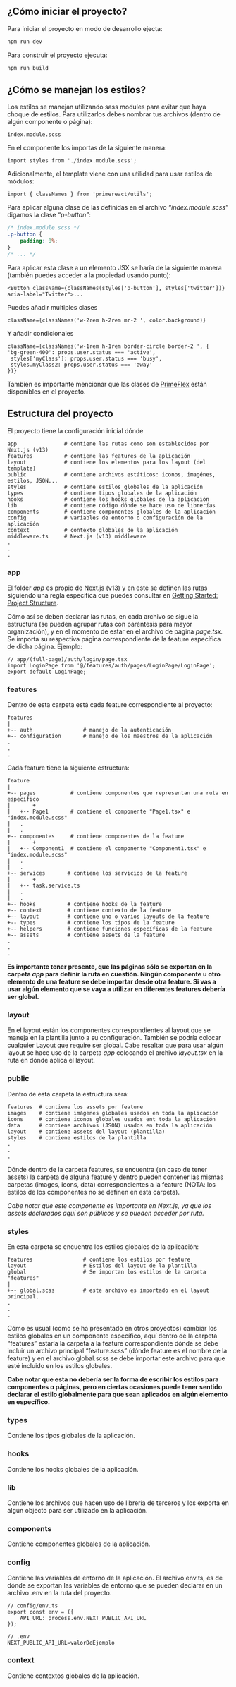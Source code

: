 ## ¿Cómo iniciar el proyecto?

Para iniciar el proyecto en modo de desarrollo ejecta:

```bash
npm run dev
```

Para construir el proyecto ejecuta:

```bash
npm run build
```

## ¿Cómo se manejan los estilos?

Los estilos se manejan utilizando sass modules para evitar que haya choque de estilos. Para utilizarlos debes nombrar tus archivos (dentro de algún componente o página):

```
index.module.scss
```

En el componente los importas de la siguiente manera:

```tsx
import styles from './index.module.scss';
```

Adicionalmente, el template viene con una utilidad para usar estilos de módulos:

```tsx
import { classNames } from 'primereact/utils';
```

Para aplicar alguna clase de las definidas en el archivo _“index.module.scss”_ digamos la clase _“p-button”_:

```scss
/* index.module.scss */
.p-button {
    padding: 0%;
}
/* ... */
```

Para aplicar esta clase a un elemento JSX se haría de la siguiente manera (también puedes acceder a la propiedad usando punto):

```tsx
<Button className={classNames(styles['p-button'], styles['twitter'])} aria-label="Twitter">...
```

Puedes añadir multiples clases

```tsx
className={classNames('w-2rem h-2rem mr-2 ', color.background)}
```

Y añadir condicionales

```tsx
className={classNames('w-1rem h-1rem border-circle border-2 ', {
'bg-green-400': props.user.status === 'active',
 styles['myClass']: props.user.status === 'busy',
 styles.myClass2: props.user.status === 'away'
})}
```

También es importante mencionar que las clases de [PrimeFlex](https://primeflex.org/installation) están disponibles en el proyecto.

## Estructura del proyecto

El proyecto tiene la configuración inicial dónde

```
app               # contiene las rutas como son establecidos por Next.js (v13)
features          # contiene las features de la aplicación
layout            # contiene los elementos para los layout (del template)
public            # contiene archivos estáticos: iconos, imagénes, estilos, JSON...
styles            # contiene estilos globales de la aplicación
types             # contiene tipos globales de la aplicación
hooks             # contiene los hooks globales de la aplicación
lib               # contiene código dónde se hace uso de librerías
components        # contiene componentes globales de la aplicación
config            # variables de entorno o configuración de la aplicación
context           # contexto globales de la aplicación
middleware.ts     # Next.js (v13) middleware
.
.
.
```

### app

El folder _app_ es propio de Next.js (v13) y en este se definen las rutas siguiendo una regla específica que puedes consultar en [Getting Started: Project Structure](https://nextjs.org/docs/getting-started/project-structure).

Cómo así se deben declarar las rutas, en cada archivo se sigue la estructura (se pueden agrupar rutas con paréntesis para mayor organización), y en el momento de estar en el archivo de página _page.tsx._ Se importa su respectiva página correspondiente de la feature específica de dicha página. Ejemplo:

```tsx
// app/(full-page)/auth/login/page.tsx
import LoginPage from '@/features/auth/pages/LoginPage/LoginPage';
export default LoginPage;
```

### features

Dentro de esta carpeta está cada feature correspondiente al proyecto:

```
features
|
+-- auth                # manejo de la autenticación
+-- configuration       # manejo de los maestros de la aplicación
.
.
.
```

Cada feature tiene la siguiente estructura:

```
feature
|
+-- pages           # contiene componentes que representan una ruta en específico
|		+
|   +-- Page1       # contiene el componente "Page1.tsx" e "index.module.scss"
|   .
|   .
+-- componentes     # contiene componentes de la feature
|		+
|   +-- Component1  # contiene el componente "Component1.tsx" e "index.module.scss"
|   .
|   .
+-- services       # contiene los servicios de la feature
|		+
|   +-- task.service.ts
|   .
|   .
+-- hooks          # contiene hooks de la feature
+-- context        # contiene contexto de la feature
+-- layout         # contiene uno o varios layouts de la feature
+-- types          # contiene los tipos de la feature
+-- helpers        # contiene funciones específicas de la feature
+-- assets         # contiene assets de la feature
.
.
.
```

**Es importante tener presente, que las páginas sólo se exportan en la carpeta _app_ para definir la ruta en cuestión. Ningún componente u otro elemento de una feature se debe importar desde otra feature. Si vas a usar algún elemento que se vaya a utilizar en diferentes features debería ser global.**

### layout

En el layout están los componentes correspondientes al layout que se maneja en la plantilla junto a su configuración. También se podría colocar cualquier Layout que require ser global. Cabe resaltar que para usar algún layout se hace uso de la carpeta _app_ colocando el archivo _layout.tsx_ en la ruta en dónde aplica el layout.

### public

Dentro de esta carpeta la estructura será:

```
features  # contiene los assets por feature
images    # contiene imágenes globales usados en toda la aplicación
icons     # contiene iconos globales usados ent toda la aplicación
data      # contiene archivos (JSON) usados en toda la aplicación
layout    # contiene assets del layout (plantilla)
styles    # contiene estilos de la plantilla
.
.
.
```

Dónde dentro de la carpeta features, se encuentra (en caso de tener assets) la carpeta de alguna feature y dentro pueden contener las mismas carpetas (images, icons, data) correspondientes a la feature (NOTA: los estilos de los componentes no se definen en esta carpeta).

_Cabe notar que este componente es importante en Next.js, ya que los assets declarados aquí son públicos y se pueden acceder por ruta._

### styles

En esta carpeta se encuentra los estilos globales de la aplicación:

```
features                # contiene los estilos por feature
layout                  # Estilos del layout de la plantilla
global                  # Se importan los estilos de la carpeta "features"
|
+-- global.scss         # este archivo es importado en el layout principal.
.
.
.
```

Cómo es usual (como se ha presentado en otros proyectos) cambiar los estilos globales en un componente específico, aquí dentro de la carpeta “features” estaría la carpeta a la feature correspondiente dónde se debe incluir un archivo principal “feature.scss” (dónde feature es el nombre de la feature) y en el archivo global.scss se debe importar este archivo para que esté incluido en los estilos globales.

**Cabe notar que esta no debería ser la forma de escribir los estilos para componentes o páginas, pero en ciertas ocasiones puede tener sentido declarar el estilo globalmente para que sean aplicados en algún elemento en específico.**

### types

Contiene los tipos globales de la aplicación.

### hooks

Contiene los hooks globales de la aplicación.

### lib

Contiene los archivos que hacen uso de librería de terceros y los exporta en algún objecto para ser utilizado en la aplicación.

### components

Contiene componentes globales de la aplicación.

### config

Contiene las variables de entorno de la aplicación. El archivo env.ts, es de dónde se exportan las variables de entorno que se pueden declarar en un archivo .env en la ruta del proyecto.

```
// config/env.ts
export const env = ({
    API_URL: process.env.NEXT_PUBLIC_API_URL
});
```

```
// .env
NEXT_PUBLIC_API_URL=valorDeEjemplo
```

### context

Contiene contextos globales de la aplicación.
